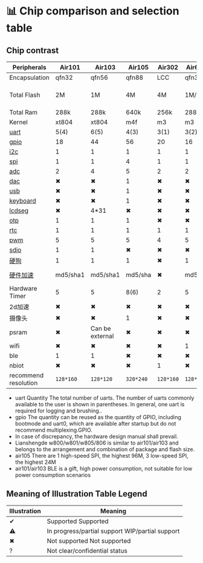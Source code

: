 # 📊 Chip comparison and selection table

## Chip contrast

| Peripherals                                                  | Air101    | Air103    | Air105    | Air302    | Air640W   | Air106         | ESP32C3   | Air780E/Air700E        | Air780EP/Air780EPV     |
| ----------------------------------------------------- | --------- | --------- | --------- | --------- | --------- | -------------- | --------- | ---------------------- | ---------------------- |
| Encapsulation                                                  | qfn32     | qfn56     | qfn88     | LCC       | qfn32     | LQFP100        | qfn32     | LGA 109PIN             | LGA 109PIN             |
| Total Flash | 2M | 1M | 4M | 4M | 1M/2M | 512k External Flash | External Flash | 4M                     | 4M                     |
| Total Ram                                                 | 288k      | 288k      | 640k      | 256k      | 288k      | 64k+8M         | 400k      | 1.25M                  | 2M+2M                  |
| Kernel                                                  | xt804     | xt804     | m4f       | m3        | m3        | m33            | risc-v    | M3                     | M3                     |
| [uart](https://wiki.luatos.org/api/uart.html)         | 5(4)      | 6(5)      | 4(3)      | 3(1)      | 3(2)      | 4(3)           | 2         | 3                      | 4                      |
| [gpio](https://wiki.luatos.org/api/gpio.html)         | 18        | 44        | 56        | 20        | 16        | 74             | 15        | 32                     | 39                     |
| [i2c](https://wiki.luatos.org/api/i2c.html)           | 1         | 1         | 1         | 1         | 1         | 2              | 1         | 2                      | 2                      |
| [spi](https://wiki.luatos.org/api/spi.html)           | 1         | 1         | 4         | 1         | 1         | 2              | 1         | 2                      | 2                      |
| [adc](https://wiki.luatos.org/api/adc.html)           | 2         | 4         | 5         | 2         | 2         | 19             | 6         | 4                      | 4                      |
| [dac](https://wiki.luatos.org/api/dac.html)           | ✖         | ✖         | 1         | ✖         | ✖         | 1              | ✖         | ✖                      | ✖                      |
| [usb](https://wiki.luatos.org/api/usb.html)           | ✖         | ✖         | 1         | ✖         | ✖         | 1              | 1         | 1                      | 1                      |
| [keyboard](https://wiki.luatos.org/api/keyboard.html) | ✖         | ✖         | 1         | ✖         | ✖         | ✖              | ✖         | 5*5                    | 5*5                    |
| [lcdseg](https://wiki.luatos.org/api/lcdseg.html)     | ✖         | 4*31      | ✖         | ✖         | ✖         | ✖              | ✖         | ✖                      | ✖                      |
| [otp](https://wiki.luatos.org/api/otp.html)           | 1         | 1         | 1         | ✖         | ✖         | ✖              | ✖         | 1                      | 1                      |
| [rtc](https://wiki.luatos.org/api/rtc.html)           | 1         | 1         | 1         | 1         | 1         | 1              | 1         | 1                      | 1                      |
| [pwm](https://wiki.luatos.org/api/pwm.html)           | 5         | 5         | 5         | 4         | 5         | 20(18)         | 4         | 4                      | 4                      |
| [sdio](https://wiki.luatos.org/api/sdio.html)         | 1         | 1         | ✖         | ✖         | ✖         | 1              | ✖         | ✖                      | ✖                      |
| [硬狗](https://wiki.luatos.org/api/wdt.html)          | 1         | 1         | 1         | ✖         | 1         | 1              | 1         | 1                      | 1                      |
| [硬件加速](https://wiki.luatos.org/api/crypto.html)   | md5/sha1  | md5/sha1  | md5/sha   | ✖         | md5/sha1  | jpeg           | md5/sha1  | md5/des/crc7/sha Series, etc. | md5/des/crc7/sha series, etc |
| Hardware Timer                                            | 5         | 5         | 8(6)      | 2         | 5         | 15(13)         | 4         | ?                      | ?                      |
| 2d加速                                                | ✖         | ✖         | ✖         | ✖         | ✖         | 1              | ✖         | ✖                      | ✖                      |
| 摄像头                                                | ✖         | ✖         | 1         | ✖         | ✖         | ✖              | ✖         | ✖                      | 1                      |
| psram                                                 | ✖         | Can be external |✖|✖|✖| Inline |✖|✖| Inline                   |
| wifi                                                  | ✖         | ✖         | ✖         | ✖         | 1         | ✖              | 1         | ✖                      | ✖                      |
| ble                                                   | 1         | 1         | ✖         | ✖         | ✖         | ✖              | 1         | ✖                      | ✖                      |
| nbiot                                                 | ✖         | ✖         | ✖         | 1         | ✖         | ✖              | ✖         | ✖                      | ✖                      |
| recommend resolution                                            | `128*160` | `128*120` | `320*240` | `128*160` | `128*160` | `1024*768`     | `320*240` | `320*240`              | `480*320`              |

* uart Quantity The total number of uarts. The number of uarts commonly available to the user is shown in parentheses. In general, one uart is required for logging and brushing..
* gpio The quantity can be reused as the quantity of GPIO, including bootmode and uart0, which are available after startup but do not recommend multiplexing.GPIO.
* In case of discrepancy, the hardware design manual shall prevail.
* Lianshengde w800/w801/w805/806 is similar to air101/air103 and belongs to the arrangement and combination of package and flash size.
* air105 There are 1 high-speed SPI, the highest 96M, 3 low-speed SPI, the highest 24M
* air101/air103 BLE is a gift, high power consumption, not suitable for low power consumption scenarios

## Meaning of Illustration Table Legend

|  Illustration | Meaning  |
|-------|-------|
|✔ |Supported Supported|
|⚠ |In progress/partial support WIP/partial support|
|✖ |Not supported Not supported|
|? |Not clear/confidential status |
